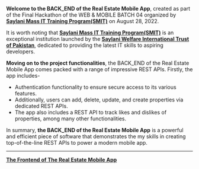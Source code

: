 **Welcome to the BACK_END of the Real Estate Mobile App**, created as part of the Final Hackathon of the WEB & MOBILE BATCH 04 organized by **[Saylani Mass IT Training Program(SMIT)](https://saylaniwelfare.com/en/services/education/technical-education/saylani-mass-it-training)** on August 28, 2022.

It is worth noting that **[Saylani Mass IT Training Program(SMIT)](https://saylaniwelfare.com/en/services/education/technical-education/saylani-mass-it-training)** is an exceptional institution launched by the **[Saylani Welfare International Trust of Pakistan](https://saylaniwelfare.com/en)**, dedicated to providing the latest IT skills to aspiring developers.

**Moving on to the project functionalities**, the BACK_END of the Real Estate Mobile App comes packed with a range of impressive REST APIs. Firstly, the app includes- 
* Authentication functionality to ensure secure access to its various features.
* Additionally, users can add, delete, update, and create properties via dedicated REST APIs. 
* The app also includes a REST API to track likes and dislikes of properties, among many other functionalities.

In summary, **the BACK_END of the Real Estate Mobile App** is a powerful and efficient piece of software that demonstrates the my skills in creating top-of-the-line REST APIs to power a modern mobile app.

<hr />

**[The Frontend of The Real Estate Mobile App](https://github.com/Ahmadjajja/Hackathon_Frontend_2022_Batch_04)**
